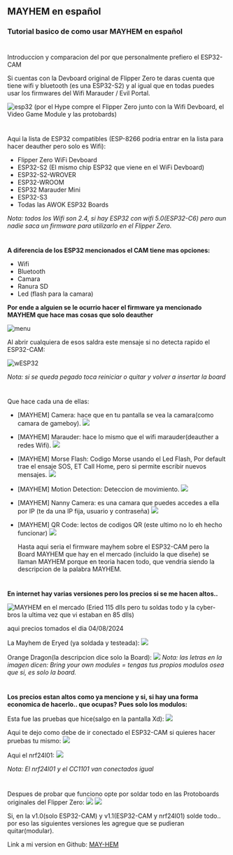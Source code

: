 ## MAYHEM en español
### Tutorial basico de como usar MAYHEM en español

#
Introduccion y comparacion del por que personalmente prefiero el ESP32-CAM

Si cuentas con la Devboard original de Flipper Zero te daras cuenta que tiene wifi y bluetooth (es una ESP32-S2) y al igual que en todas puedes usar los firmwares del Wifi Marauder / Evil Portal.

![esp32](pics/FZfull.jpeg)
(por el Hype compre el Flipper Zero junto con la Wifi Devboard, el Video Game Module y las protobards)
#

Aqui la lista de ESP32 compatibles (ESP-8266 podria entrar en la lista para hacer deauther pero solo es Wifi):

- Flipper Zero WiFi Devboard
- ESP32-S2 (El mismo chip ESP32 que viene en el WiFi Devboard)
- ESP32-S2-WROVER
- ESP32-WROOM
- ESP32 Marauder Mini
- ESP32-S3
- Todas las AWOK ESP32 Boards

*Nota: todos los Wifi son 2.4, si hay ESP32 con wifi 5.0(ESP32-C6) pero aun nadie saca un firmware para utilizarlo en el Flipper Zero.*

#

**A diferencia de los ESP32 mencionados el CAM tiene mas opciones:**

- Wifi
- Bluetooth
- Camara
- Ranura SD
- Led (flash para la camara)

**Por ende a alguien se le ocurrio hacer el firmware ya mencionado MAYHEM que hace mas cosas que solo deauther**

![menu](pics/MAYHEMmenu.jpg)

Al abrir cualquiera de esos saldra este mensaje si no detecta rapido el ESP32-CAM:

![wESP32](pics/wESP32-CAM.jpg)

*Nota: si se queda pegado toca reiniciar o quitar y volver a insertar la board*

#

Que hace cada una de ellas:

- [MAYHEM] Camera: hace que en tu pantalla se vea la camara(como camara de gameboy).
  ![](pics/Mcamera.jpg)
  
- [MAYHEM] Marauder: hace lo mismo que el wifi marauder(deauther a redes Wifi).
  ![](pics/MMarauder.jpg)
  
- [MAYHEM] Morse Flash: Codigo Morse usando el Led Flash, Por default trae el ensaje SOS, ET Call Home, pero si permite escribir nuevos mensajes.
  ![](pics/MMorse.jpg)
  
- [MAYHEM] Motion Detection: Deteccion de movimiento.
  ![](pics/Mdetect.jpg)
  
- [MAYHEM] Nanny Camera: es una camara que puedes accedes a ella por IP (te da una IP fija, usuario y contraseña)
  ![](pics/MIPCamera.jpg)
- [MAYHEM] QR Code: lectos de codigos QR (este ultimo no lo eh hecho funcionar)
  ![](pics/MQR.jpg)

    Hasta aqui seria el firmware mayhem sobre el ESP32-CAM pero la Board MAYHEM que hay en el mercado (incluido la que diseñe) se llaman MAYHEM porque en teoria hacen todo, que vendria siendo la descripcion de la palabra MAYHEM.

#

**En internet hay varias versiones pero los precios si se me hacen altos..**

  ![MAYHEM en el mercado](pics/Mayhemsale.jpg)
(Eried 115 dlls pero tu soldas todo y la cyber-bros la ultima vez que vi estaban en 85 dlls)

aqui precios tomados el dia 04/08/2024

La Mayhem de Eryed (ya soldada y testeada):
![](pics/Meryed.jpg)

Orange Dragon(la descripcion dice solo la Board):
![](pics/Morange.jpg)
*Nota: las letras en la imagen dicen: Bring your own modules = tengas tus propios modulos osea que si, es solo la board.*

#

**Los precios estan altos como ya mencione y si, si hay una forma economica de hacerlo.. que ocupas?**
**Pues solo los modulos:**

Esta fue las pruebas que hice(salgo en la pantalla Xd):
![](pics/ESP32-CAM-solo.jpg)

Aqui te dejo como debe de ir conectado el ESP32-CAM si quieres hacer pruebas tu mismo:
![](pics/ESP32wiring.png)

Aqui el nrf24l01:
![](pics/nrf24l01wiring.png)

*Nota: El nrf24l01 y el CC1101 van conectados igual*

#

Despues de probar que funciono opte por soldar todo en las Protoboards originales del Flipper Zero:
![](pics/mayhem1.0.jpeg)
![](pics/mayhem1.1.jpeg)

Si, en la v1.0(solo ESP32-CAM) y v1.1(ESP32-CAM y nrf24l01)  solde todo.. por eso las siguientes versiones les agregue que se pudieran quitar(modular).

Link a mi version en Github: [MAY-HEM](https://github.com/vampel/may-hem)






 
